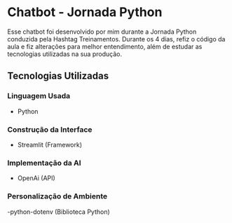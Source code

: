 # Chatbot - Jornada Python
Esse chatbot foi desenvolvido por mim durante a Jornada Python conduzida pela Hashtag Treinamentos. Durante os 4 dias, refiz o código da aula e fiz alterações para melhor entendimento, além de estudar as tecnologias utilizadas na sua produção.

## Tecnologias Utilizadas

### Linguagem Usada
- Python
### Construção da Interface
- Streamlit (Framework)
### Implementação da AI
- OpenAi (API)
### Personalização de Ambiente
-python-dotenv (Biblioteca Python)

